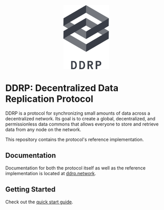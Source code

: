 <p align="center">
	<img src="./logos/logo_transparent_trimmed.png" height="200" />
</p>

# DDRP: Decentralized Data Replication Protocol

DDRP is a protocol for synchronizing small amounts of data across a decentralized network. Its goal is to create a global, decentralized, and permissionless data commons that allows everyone to store and retrieve data from any node on the network.

This repository contains the protocol's reference implementation.

## Documentation

Documentation for both the protocol itself as well as the reference implementation is located at [ddrp.network](https://ddrp.network).

## Getting Started

Check out the [quick start guide](https://ddrp.network/quick_start.html).